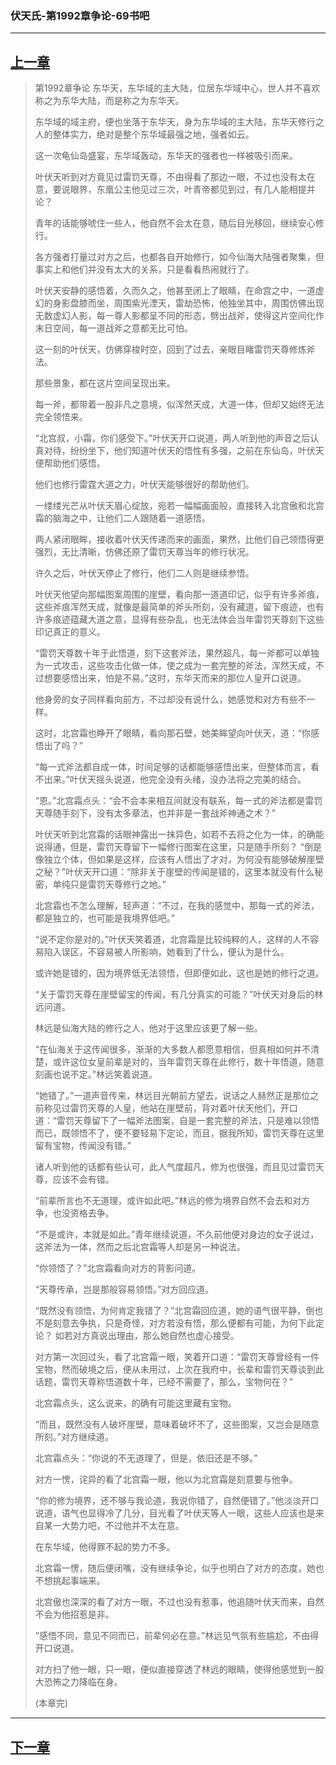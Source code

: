 ### 伏天氏-第1992章争论-69书吧

--------
[上一章](./8c98fc88d23011789f056eaf0cdfaaae.md)
--------


>
>
>
>第1992章争论
>东华天，东华域的主大陆，位居东华域中心，世人并不喜欢称之为东华大陆，而是称之为东华天。
>
>东华域的域主府，便也坐落于东华天，身为东华域的主大陆，东华天修行之人的整体实力，绝对是整个东华域最强之地，强者如云。
>
>这一次龟仙岛盛宴，东华域轰动，东华天的强者也一样被吸引而来。
>
>叶伏天听到对方竟见过雷罚天尊，不由得看了那边一眼，不过也没有太在意，要说眼界，东凰公主他见过三次，叶青帝都见到过，有几人能相提并论？
>
>青年的话能够唬住一些人，他自然不会太在意，随后目光移回，继续安心修行。
>
>各方强者打量过对方之后，也都各自开始修行，如今仙海大陆强者聚集，但事实上和他们并没有太大的关系，只是看看热闹就行了。
>
>叶伏天安静的感悟着，久而久之，他甚至闭上了眼睛，在命宫之中，一道虚幻的身影盘膝而坐，周围紫光湮天，雷劫恐怖，他独坐其中，周围仿佛出现无数虚幻人影，每一尊人影都呈不同的形态，劈出战斧，使得这片空间化作末日空间，每一道战斧之意都无比可怕。
>
>这一刻的叶伏天，仿佛穿梭时空，回到了过去，亲眼目睹雷罚天尊修炼斧法。
>
>那些景象，都在这片空间呈现出来。
>
>每一斧，都带着一股非凡之意境，似浑然天成，大道一体，但却又始终无法完全领悟来。
>
>“北宫叔，小霜，你们感受下。”叶伏天开口说道，两人听到他的声音之后认真对待，纷纷坐下，他们知道叶伏天的悟性有多强，之前在东仙岛，叶伏天便帮助他们感悟。
>
>他们也修行雷霆大道之力，叶伏天能够很好的帮助他们。
>
>一缕缕光芒从叶伏天眉心绽放，宛若一幅幅画面般，直接转入北宫傲和北宫霜的脑海之中，让他们二人跟随着一道感悟。
>
>两人紧闭眼眸，接收着叶伏天传递而来的画面，果然，比他们自己领悟得更强烈，无比清晰，仿佛还原了雷罚天尊当年的修行状况。
>
>许久之后，叶伏天停止了修行，他们二人则是继续参悟。
>
>叶伏天他望向那幅图案周围的崖壁，看向那一道道印记，似乎有许多斧痕，这些斧痕浑然天成，就像是最简单的斧头所刻，没有藏道，留下痕迹，也有许多痕迹蕴藏大道之意，显得有些杂乱，也无法体会当年雷罚天尊刻下这些印记真正的意义。
>
>“雷罚天尊数十年于此悟道，刻下这套斧法，果然超凡，每一斧都可以单独为一式攻击，这些攻击化做一体，使之成为一套完整的斧法，浑然天成，不过想要感悟出来，怕是不易。”这时，东华天而来的那位人皇开口说道。
>
>他身旁的女子同样看向前方，不过却没有说什么，她感觉和对方有些不一样。
>
>这时，北宫霜也睁开了眼睛，看向那石壁，她美眸望向叶伏天，道：“你感悟出了吗？”
>
>“每一式斧法都自成一体，时间足够的话都能够感悟出来，但整体而言，看不出来。”叶伏天摇头说道，他完全没有头绪，没办法将之完美的结合。
>
>“恩。”北宫霜点头：“会不会本来相互间就没有联系，每一式的斧法都是雷罚天尊随手刻下，没有太多章法，也并非是一套战斧神通之术？”
>
>叶伏天听到北宫霜的话眼神露出一抹异色，如若不去将之化为一体，的确能说得通，但是，雷罚天尊留下一幅修行图案在这里，只是随手所刻？
>“倒是像独立个体，但如果是这样，应该有人悟出了才对，为何没有能够破解崖壁之秘？”叶伏天开口道：“除非关于崖壁的传闻是错的，这里本就没有什么秘密，单纯只是雷罚天尊修行之地。”
>
>北宫霜也不怎么理解，轻声道：“不过，在我的感觉中，那每一式的斧法，都是独立的，也可能是我境界低吧。”
>
>“说不定你是对的。”叶伏天笑着道，北宫霜是比较纯粹的人，这样的人不容易陷入误区，不容易被人所影响，她看到了什么，便认为是什么。
>
>或许她是错的，因为境界低无法领悟，但即便如此，这也是她的修行之道。
>
>“关于雷罚天尊在崖壁留宝的传闻，有几分真实的可能？”叶伏天对身后的林远问道。
>
>林远是仙海大陆的修行之人，他对于这里应该更了解一些。
>
>“在仙海关于这传闻很多，渐渐的大多数人都愿意相信，但真相如何并不清楚，或许这位女皇前辈是对的，当年雷罚天尊在此修行，数十年悟道，随意刻画也说不定。”林远笑着说道。
>
>“她错了。”一道声音传来，林远目光朝前方望去，说话之人赫然正是那位之前称见过雷罚天尊的人皇，他站在崖壁前，背对着叶伏天他们，开口道：“雷罚天尊留下了一幅斧法图案，自是一套完整的斧法，只是难以领悟而已，既领悟不了，便不要轻易下定论，而且，据我所知，雷罚天尊在这里留有宝物，传闻没有错。”
>
>诸人听到他的话都有些认可，此人气度超凡，修为也很强，而且见过雷罚天尊，应该不会有错。
>
>“前辈所言也不无道理，或许如此吧。”林远的修为境界自然不会去和对方争，也没资格去争。
>
>“不是或许，本就是如此。”青年继续说道，不久前他便对身边的女子说过，这斧法为一体，然而之后北宫霜等人却是另一种说法。
>
>“你领悟了？”北宫霜看向对方的背影问道。
>
>“天尊传承，岂是那般容易领悟。”对方回应道。
>
>“既然没有领悟，为何肯定我错了？”北宫霜回应道，她的语气很平静，倒也不是刻意去争执，只是奇怪，对方若没有悟，那么便都有可能，为何下此定论？
>如若对方真说出理由，那么她自然也虚心接受。
>
>对方第一次回过头，看了北宫霜一眼，笑着开口道：“雷罚天尊曾经有一件宝物，然而破境之后，便从未用过，上次在我府中，长辈和雷罚天尊谈到此话题，雷罚天尊称悟道数十年，已经不需要了，那么，宝物何在？”
>
>北宫霜点头，这么说来，的确有可能这里藏有宝物。
>
>“而且，既然没有人破坏崖壁，意味着破坏不了，这些图案，又岂会是随意所刻。”对方继续道。
>
>北宫霜点头：“你说的不无道理了，但是，依旧还是不够。”
>
>对方一愣，诧异的看了北宫霜一眼，他以为北宫霜是刻意要与他争。
>
>“你的修为境界，还不够与我论道，我说你错了，自然便错了。”他淡淡开口说道，语气也显得冷了几分，目光看了叶伏天等人一眼，这些人应该也是来自某一大势力吧，不过他并不太在意。
>
>在东华域，他得罪不起的势力不多。
>
>北宫霜一愣，随后便闭嘴，没有继续争论，似乎也明白了对方的态度，她也不想挑起事端来。
>
>北宫傲也深深的看了对方一眼，不过也没有惹事，他追随叶伏天而来，自然不会为他招惹是非。
>
>“感悟不同，意见不同而已，前辈何必在意。”林远见气氛有些尴尬，不由得开口说道。
>
>对方扫了他一眼，只一眼，便似直接穿透了林远的眼睛，使得他感觉到一股大恐怖之力降临在身。
>
>(本章完)
>
>

--------
[下一章](./25a77032131ded2b9417d9943ae10373.md)
--------
